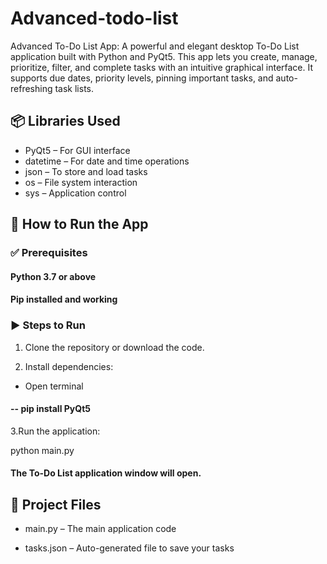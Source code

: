 # Advanced-todo-list
Advanced To-Do List App: A powerful and elegant desktop To-Do List application built with Python and PyQt5. This app lets you create, manage, prioritize, filter, and complete tasks with an intuitive graphical interface. It supports due dates, priority levels, pinning important tasks, and auto-refreshing task lists.

## 📦 Libraries Used

- PyQt5 – For GUI interface
- datetime – For date and time operations
- json – To store and load tasks
- os – File system interaction
- sys – Application control

## 🚀 How to Run the App

### ✅ Prerequisites

#### Python 3.7 or above

#### Pip installed and working

### ▶️ Steps to Run

1. Clone the repository or download the code.

2. Install dependencies:

- Open terminal

#### -- pip install PyQt5

3.Run the application:

python main.py

#### The To-Do List application window will open.

## 📂 Project Files

- main.py – The main application code

- tasks.json – Auto-generated file to save your tasks


